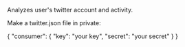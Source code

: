 Analyzes user's twitter account and activity.

Make a twitter.json file in private:

{
	"consumer": {
		"key": "your key",
		"secret": "your secret"
	}
}